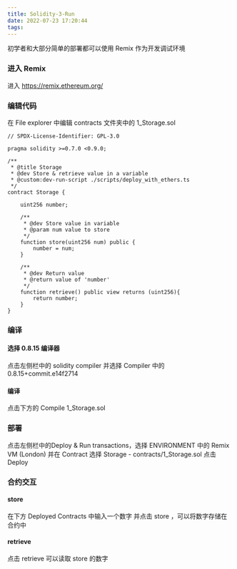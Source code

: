 ```yaml
---
title: Solidity-3-Run
date: 2022-07-23 17:20:44
tags:
---
```

初学者和大部分简单的部署都可以使用 Remix 作为开发调试环境

### 进入 Remix 
进入 [ https://remix.ethereum.org/ ](https://remix.ethereum.org/)

### 编辑代码
在 File explorer 中编辑 contracts 文件夹中的 1_Storage.sol

```
// SPDX-License-Identifier: GPL-3.0

pragma solidity >=0.7.0 <0.9.0;

/**
 * @title Storage
 * @dev Store & retrieve value in a variable
 * @custom:dev-run-script ./scripts/deploy_with_ethers.ts
 */
contract Storage {

    uint256 number;

    /**
     * @dev Store value in variable
     * @param num value to store
     */
    function store(uint256 num) public {
        number = num;
    }

    /**
     * @dev Return value 
     * @return value of 'number'
     */
    function retrieve() public view returns (uint256){
        return number;
    }
}
```
### 编译
#### 选择 0.8.15 编译器
点击左侧栏中的 solidity compiler 并选择 Compiler 中的 0.8.15+commit.e14f2714

#### 编译
点击下方的 Compile 1_Storage.sol

### 部署
点击左侧栏中的Deploy & Run transactions，选择 ENVIRONMENT 中的 Remix VM (London) 并在 Contract 选择 Storage - contracts/1_Storage.sol 点击 Deploy

### 合约交互
#### store 
在下方 Deployed Contracts 中输入一个数字 并点击 store ，可以将数字存储在合约中
#### retrieve
点击 retrieve 可以读取 store 的数字 
